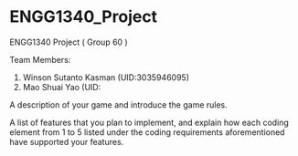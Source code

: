 # ENGG1340_Project
ENGG1340 Project ( Group 60 )


Team Members:
1. Winson Sutanto Kasman (UID:3035946095)
2. Mao Shuai Yao (UID:

A description of your game and introduce the game rules.

A list of features that you plan to implement, and explain how each coding element from 1 to 5 listed under the coding requirements aforementioned have supported your features.
